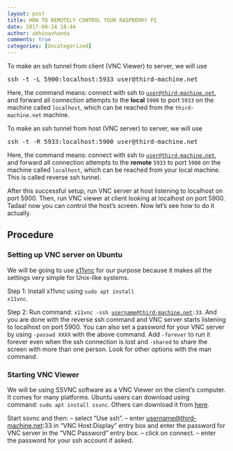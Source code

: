 ```yaml
---
layout: post
title: HOW TO REMOTELY CONTROL YOUR RASPBERRY PI
date: 2017-08-14 18:44
author: abhinavhanda
comments: true
categories: [Uncategorized]
---
```

To make an ssh tunnel from client (VNC Viewer) to server, we will use
<pre>ssh -t -L 5900:localhost:5933 user@third-machine.net</pre>
Here, the command means: connect with ssh to <code>user@third-machine.net</code>, and forward all connection attempts to the <strong>local</strong> <code>5900</code> to port <code>5933</code> on the machine called <code>localhost</code>, which can be reached from the <code>third-machine.net</code> machine.

To make an ssh tunnel from host (VNC server) to server, we will use
<pre>ssh -t -R 5933:localhost:5900 user@third-machine.net</pre>
Here, the command means: connect with ssh to <code>user@third-machine.net</code>, and forward all connection attempts to the <strong>remote</strong> <code>5933</code> to port <code>5900</code> on the machine called <code>localhost</code>, which can be reached from your local machine. This is called reverse ssh tunnel.

After this successful setup, run VNC server at host listening to localhost on port 5900. Then, run VNC viewer at client looking at localhost on port 5900. Tadaa! now you can control the host’s screen. Now let’s see how to do it actually.
<h2>Procedure</h2>
<h3>Setting up VNC server on Ubuntu</h3>
We will be going to use <a href="http://www.karlrunge.com/x11vnc/">x11vnc</a> for our purpose because it makes all the settings very simple for Unix-like systems.

Step 1: Install x11vnc using <code>sudo apt install x11vnc</code>.

Step 2: Run command: <code>x11vnc -ssh username@third-machine.net:33</code>. And you are done with the reverse ssh command and VNC server starts listening to localhost on port 5900. You can also set a password for your VNC server by using <code>-passwd XXXX</code> with the above command. Add <code>-forever</code> to run it forever even when the ssh connection is lost and <code>-shared</code> to share the screen with more than one person. Look for other options with the man command.
<h3>Starting VNC Viewer</h3>
We will be using SSVNC software as a VNC Viewer on the client’s computer. It comes for many platforms. Ubuntu users can download using command: <code>sudo apt install ssvnc</code>. Others can download it from <a href="http://www.karlrunge.com/x11vnc/ssvnc.html#download">here</a>.

Start ssvnc and then:
– select “Use ssh”.
– enter username@third-machine.net:33 in “VNC Host:Display” entry box and enter the password for VNC server in the “VNC Password” entry box.
– click on connect.
– enter the password for your ssh account if asked.
